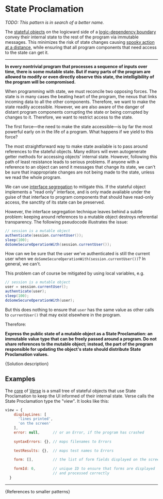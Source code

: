 # State Proclamation

*TODO: This pattern is in search of a better name.*

The [stateful objects](./state-atoms.md) on the logicward side of a [logic-dependency boundary](./logic-dependency-boundary.md)
convey their internal state to the rest of the program via immutable
messages. This minimizes the risk of state changes causing
[spooky action at a distance](https://en.wikipedia.org/wiki/Action_at_a_distance_(computer_programming)),
while ensuring that all program components that need access to the state can get it.

---

**In every nontrivial program that processes a sequence of inputs over time, there is some mutable state.
But if many parts of the program are allowed to modify or even directly observe this state, the
intelligibility of the program will be compromised.**

When programming with state, we must reconcile two opposing forces. The state is in many
cases the beating heart of the program, the nexus that links incoming data to all the other
components. Therefore, we want to make the state readily accessible. However, we are also
aware of the danger of distant program components corrupting the state or being
corrupted by changes to it. Therefore, we want to restrict access to the state.

The first force—the need to make the state accessible—is by far the most powerful early
on in the life of a program. What happens if we yield to this force?

The most straightforward way to make state available is to
pass around references to the stateful objects. Many editors will even autogenerate getter methods
for accessing objects' internal state. However, following this path of least resistance
leads to serious problems. If anyone with a reference to an object can send it messages that
change its state, we can't be sure that inappropriate changes are not being made to
the state, unless we read the whole program.

We can use [interface segregation](https://en.wikipedia.org/wiki/Interface_segregation_principle) to 
mitigate this. If the stateful object implements a "read only" interface, and is only made available under
the guise of that interface to program components that should have read-only access, the sanctity
of its state can be preserved.

However, the interface segregation technique leaves behind a subtle problem: keeping around references to a
mutable object destroys referential transparency. The following pseudocode illustrates the issue:

```java
// session is a mutable object
authenticate(session.currentUser());
sleep(100);
doSomeSecureOperationWith(session.currentUser());
```

How can we be sure that the user we've authenticated is still the current user when we
`doSomeSecureOperationWith(session.currentUser())`? In general, we can't.

This problem can of course be mitigated by using local variables, e.g.

```java
// session is a mutable object
user = session.currentUser();
authenticate(user);
sleep(100);
doSomeSecureOperationWith(user);
```

But this does nothing to ensure that `user` has the same value as other calls
to `currentUser()` that may exist elsewhere in the program.

Therefore:

**Express the public state of a mutable object as a State Proclamation:
an immutable value type that can be freely passed around a program. Do not
share references to the mutable object; instead, the part of the program
responsible for updating the object's state should distribute State Proclamation
values.**

{Solution description}

## Examples

The [core](https://github.com/benchristel/verse/blob/master/src/core/Core.js) of
[Verse](https://benchristel.github.io/verse) is a small tree of stateful objects
that use State Proclamation to keep the UI informed of their internal state.
Verse calls the State Proclamation type the "view". It looks like this:

```javascript
view = {
    displayLines: [
      'lines printed',
      'on the screen'
    ],
    error: null,      // or an Error, if the program has crashed
    
    syntaxErrors: {}, // maps filenames to Errors
    
    testResults: {},  // maps test names to Errors
    
    form: [],         // the list of form fields displayed on the screen
    
    formId: 0,        // unique ID to ensure that forms are displayed
                      // and processed correctly
  }
```

---

{References to smaller patterns}
